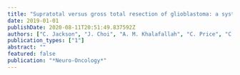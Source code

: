```yaml
---
title: "Supratotal versus gross total resection of glioblastoma: a systematic review"
date: 2019-01-01
publishDate: 2020-08-11T20:51:49.837592Z
authors: ["C. Jackson", "J. Choi", "A. M. Khalafallah", "C. Price", "C. Bettegowda", "M. Lim", "G. Gallia", "J. Weingart", "H. Brem", "D. Mukherjee"]
publication_types: ["1"]
abstract: ""
featured: false
publication: "*Neuro-Oncology*"
---
```


